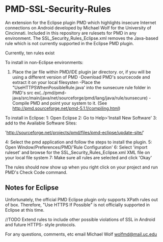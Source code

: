 PMD-SSL-Security-Rules
======================

An extension for the Eclipse plugin PMD which highlights insecure Internet
connections on Android developed by Michael Wolf for the University of
Cincinnati. Included in this repository are rulesets for PMD in any environment.
The SSL_Security_Rules_Eclipse.xml removes the Java-based rule which is not
currently supported in the Eclipse PMD plugin.

Currently, ten rules exist

To install in non-Eclipse environments:

1. Place the jar file within PMD/IDE plugin jar directory.
	or, if you will be using a different version of PMD
	-Download PMD's sourcecode and extract it on your local filesysten
	-Place the "UseHTTPSWhenPossibleRule.java' into the sunsecure rule folder in PMD's src
		ex(../pmd/pmd-java/src/main/java/net/sourceforge/pmd/lang/java/rule/sunsecure)
	-Compile PMD and point your system to it. 
		(See http://pmd.sourceforge.net/pmd-5.1.1/compiling.html)

To install in Eclipse:
1: Open Eclipse
2: Go to Help>'Install New Software' 
3: add to the Available Software Sites: 

'http://sourceforge.net/projects/pmd/files/pmd-eclipse/update-site/'

4: Select the pmd application and follow the steps to install the plugin.
5: Open Window/Preferences/PMD/'Rule Configuration'
6: Select 'import ruleset' and browse for the SSL_Security_Rules_Eclipse.xml XML file on your 
	local file system
7: Make sure all rules are selected and click 'Okay'

The rules should now show up when you right click on your project and run PMD's
 Check Code command.


Notes for Eclipse
-------------------
Unfortunately, the official PMD Eclipse plugin only supports XPath rules out of box. 
Therefore, "Use HTTPS If Possible" is not officially supported in Eclipse at this time.

//TODO
Extend rules to include other possible violations of SSL in Android and future HTTPS-
style protocols.

For any questions, comments, etc
email Michael Wolf
wolfmd@mail.uc.edu

